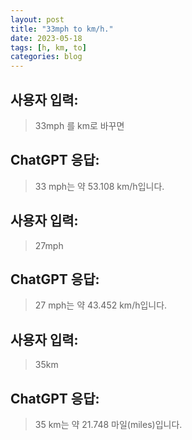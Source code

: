 ```yaml
---
layout: post
title: "33mph to km/h."
date: 2023-05-18
tags: [h, km, to]
categories: blog
---
```


## 사용자 입력:
> 33mph 를 km로 바꾸면

## ChatGPT 응답:
> 33 mph는 약 53.108 km/h입니다.

## 사용자 입력:
> 27mph

## ChatGPT 응답:
> 27 mph는 약 43.452 km/h입니다.

## 사용자 입력:
> 35km

## ChatGPT 응답:
> 35 km는 약 21.748 마일(miles)입니다.

